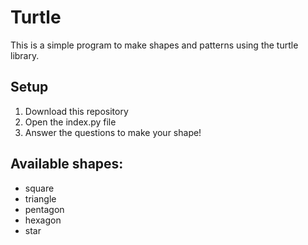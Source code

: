 # Turtle
This is a simple program to make shapes and patterns using the turtle library.

## Setup
1. Download this repository
2. Open the index.py file
3. Answer the questions to make your shape!

## Available shapes:
- square
- triangle
- pentagon
- hexagon
- star


